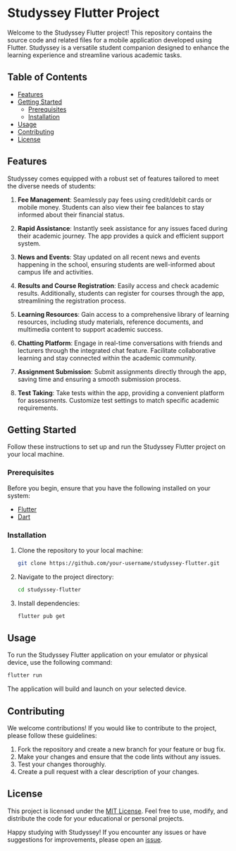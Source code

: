 # Studyssey Flutter Project

Welcome to the Studyssey Flutter project! This repository contains the source code and related files for a mobile application developed using Flutter. Studyssey is a versatile student companion designed to enhance the learning experience and streamline various academic tasks.

## Table of Contents

- [Features](#features)
- [Getting Started](#getting-started)
  - [Prerequisites](#prerequisites)
  - [Installation](#installation)
- [Usage](#usage)
- [Contributing](#contributing)
- [License](#license)

## Features

Studyssey comes equipped with a robust set of features tailored to meet the diverse needs of students:

1. **Fee Management**: Seamlessly pay fees using credit/debit cards or mobile money. Students can also view their fee balances to stay informed about their financial status.

2. **Rapid Assistance**: Instantly seek assistance for any issues faced during their academic journey. The app provides a quick and efficient support system.

3. **News and Events**: Stay updated on all recent news and events happening in the school, ensuring students are well-informed about campus life and activities.

4. **Results and Course Registration**: Easily access and check academic results. Additionally, students can register for courses through the app, streamlining the registration process.

5. **Learning Resources**: Gain access to a comprehensive library of learning resources, including study materials, reference documents, and multimedia content to support academic success.

6. **Chatting Platform**: Engage in real-time conversations with friends and lecturers through the integrated chat feature. Facilitate collaborative learning and stay connected within the academic community.

7. **Assignment Submission**: Submit assignments directly through the app, saving time and ensuring a smooth submission process.

8. **Test Taking**: Take tests within the app, providing a convenient platform for assessments. Customize test settings to match specific academic requirements.

## Getting Started

Follow these instructions to set up and run the Studyssey Flutter project on your local machine.

### Prerequisites

Before you begin, ensure that you have the following installed on your system:

- [Flutter](https://flutter.dev/docs/get-started/install)
- [Dart](https://dart.dev/get-dart)

### Installation

1. Clone the repository to your local machine:

   ```bash
   git clone https://github.com/your-username/studyssey-flutter.git
   ```

2. Navigate to the project directory:

   ```bash
   cd studyssey-flutter
   ```

3. Install dependencies:

   ```bash
   flutter pub get
   ```

## Usage

To run the Studyssey Flutter application on your emulator or physical device, use the following command:

```bash
flutter run
```

The application will build and launch on your selected device.

## Contributing

We welcome contributions! If you would like to contribute to the project, please follow these guidelines:

1. Fork the repository and create a new branch for your feature or bug fix.
2. Make your changes and ensure that the code lints without any issues.
3. Test your changes thoroughly.
4. Create a pull request with a clear description of your changes.

## License

This project is licensed under the [MIT License](LICENSE). Feel free to use, modify, and distribute the code for your educational or personal projects.

Happy studying with Studyssey! If you encounter any issues or have suggestions for improvements, please open an [issue](https://github.com/KwabenaBaffoe21/studyssey-flutter/issues).
